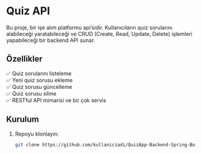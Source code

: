 # Quiz API

Bu proje, bir işe alım platformu api’sidir. Kullanıcıların quiz sorularını alabileceği yaratabileceği ve CRUD (Create, Read, Update, Delete) işlemleri yapabileceği bir backend API sunar.

## Özellikler

✅ Quiz sorularını listeleme  
✅ Yeni quiz sorusu ekleme  
✅ Quiz sorusu güncelleme  
✅ Quiz sorusu silme  
✅ RESTful API mimarisi ve bir çok servis

## Kurulum

1. Repoyu klonlayın:
   ```bash
   git clone https://github.com/kullaniciadi/QuizApp-Backend-Spring-Boot.git
